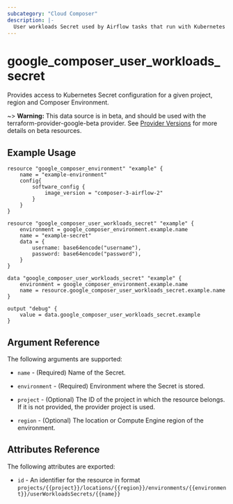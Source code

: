 ```yaml
---
subcategory: "Cloud Composer"
description: |-
  User workloads Secret used by Airflow tasks that run with Kubernetes Executor or KubernetesPodOperator.
---
```


# google\_composer\_user\_workloads\_secret

Provides access to Kubernetes Secret configuration for a given project, region and Composer Environment.

~> **Warning:** This data source is in beta, and should be used with the terraform-provider-google-beta provider.
See [Provider Versions](https://terraform.io/docs/providers/google/guides/provider_versions.html) for more details on beta resources.

## Example Usage

```hcl
resource "google_composer_environment" "example" {
    name = "example-environment"
    config{
        software_config {
            image_version = "composer-3-airflow-2"
        }
    }
}

resource "google_composer_user_workloads_secret" "example" {
    environment = google_composer_environment.example.name
    name = "example-secret"
    data = {
        username: base64encode("username"),
        password: base64encode("password"),
    }
}

data "google_composer_user_workloads_secret" "example" {
    environment = google_composer_environment.example.name
    name = resource.google_composer_user_workloads_secret.example.name
}

output "debug" {
    value = data.google_composer_user_workloads_secret.example
}
```

## Argument Reference

The following arguments are supported:

* `name` - (Required) Name of the Secret.

* `environment` - (Required) Environment where the Secret is stored.

* `project` - (Optional) The ID of the project in which the resource belongs.
    If it is not provided, the provider project is used.

* `region` - (Optional) The location or Compute Engine region of the environment.

## Attributes Reference

The following attributes are exported:

* `id` - An identifier for the resource in format `projects/{{project}}/locations/{{region}}/environments/{{environment}}/userWorkloadsSecrets/{{name}}`


